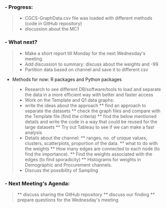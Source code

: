 
### - Progress:
>* CGCS-GraphData.csv file was loaded with different methods (code in GitHub repository)
>* discussion about the MC1

### - What next?

>* Make a short report till Monday for the next Wednesday's meeting.
>* Add discussion to summary: discuss about the weights and -99
>* Partition data based on channel and save it to different csv
  * Methods for now: R packages and Python packages
>* Research to see different DB/software/tools to load and separate the data in a more efficient way with better and faster access
>* Work on the Template and Q1 data graphs:
  >* write the ideas about the approach
  >** find an approach to separate the datasets
  >** check the graph files and compare with the Template file (find the criteria)
  >** find the below mentioned details and write the code in a way that could be reused for the large datasets
  >** Try out Tableau to see if we can make a fast analysis
>* Details about the channel:
  >** ranges, no. of unique values, clusters, scatterplots, proportion of the data.
  >** what to do with the weights
  >** How many edges are connected to each node (to find the importance).
  >** Find the weights associated with the edges (to find sporadicity)
  >** Histograms for weights in Demographic and Procurement channels.
>* Discuss the possibility of Sampling

### - Next Meeting's Agenda:

>** discuss sharing the GitHub repository
>** discuss our finding
>** prepare questions for the Wednesday's meeting
